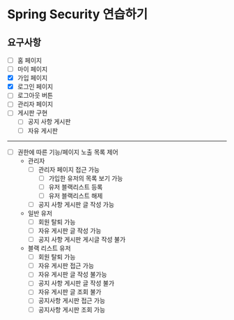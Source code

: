 # Spring Security 연습하기

## 요구사항
- [ ] 홈 페이지
- [ ] 마이 페이지
- [x] 가입 페이지
- [x] 로그인 페이지
- [ ] 로그아웃 버튼
- [ ] 관리자 페이지
- [ ] 게시판 구현
    - [ ] 공지 사항 게시판
    - [ ] 자유 게시판

---
- [ ] 권한에 따른 기능/페이지 노출 목록 제어
    - 관리자
        - [ ] 관리자 페이지 접근 가능
            - [ ] 가입한 유저의 목록 보기 가능
            - [ ] 유저 블랙리스트 등록
            - [ ] 유저 블랙리스트 해제
        - [ ] 공지 사항 게시판 글 작성 가능
    
    - 일반 유저
        - [ ] 회원 탈퇴 가능
        - [ ] 자유 게시판 글 작성 가능
        - [ ] 공지 사항 게시판 게시글 작성 불가
     
    - 블랙 리스트 유저
        - [ ] 회원 탈퇴 가능
        - [ ] 자유 게시판 접근 가능 
        - [ ] 자유 게시판 글 작성 불가능 
        - [ ] 공지 사항 게시판 글 작성 불가
        - [ ] 자유 게시판 글 조회 불가
        - [ ] 공지사항 게시판 접근 가능
        - [ ] 공지사항 게시판 조회 가능
